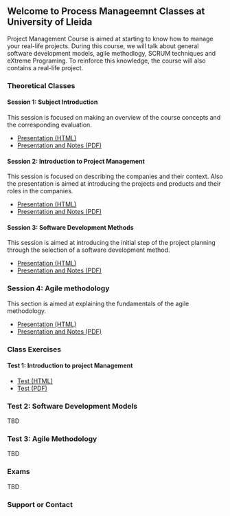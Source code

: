 ## Welcome to Process Manageemnt Classes at University of Lleida

Project Management Course is aimed at starting to know how to manage your real-life projects. During this course, we will talk about general software development models, agile methodlogy, SCRUM techniques and eXtreme Programing. To reinforce this knowledge, the course will also contains a real-life project. 

### Theoretical Classes

#### Session 1: Subject Introduction
This session is focused on making an overview of the course concepts and the corresponding evaluation.

- [Presentation (HTML)](session_1_Introduction/output/index.html)
- [Presentation and Notes (PDF)](session_1_Introduction/output/introduction.pdf)

#### Session 2: Introduction to Project Management

This session is focused on describing the companies and their context. Also the presentation is aimed at introducing the projects and products and their roles in the companies. 

- [Presentation (HTML)](session_2_ProjectManagement/output/index.html)
- [Presentation and Notes (PDF)](session_2_ProjectManagement/output/IntroProjectManagement.pdf)

#### Session 3: Software Development Methods
This session is aimed at introducing the initial step of the project planning through the selection of a software development method. 

- [Presentation (HTML)](session_3_Software_Develoment_Methods/output/index.html)
- [Presentation and Notes (PDF)](session_3_Software_Develoment_Methods/output/session3.pdf)

### Session 4: Agile methodology
This section is aimed at explaining the fundamentals of the agile methodology. 

- [Presentation (HTML)](session_4_Agile/output/index.html)
- [Presentation and Notes (PDF)](session_4_Agile/output/session4.pdf)

### Class Exercises

#### Test 1: Introduction to project Management

- [Test (HTML)](test_1/test_1.html)
- [Test (PDF)](test_1/test1.pdf)

### Test 2: Software Development Models

TBD

### Test 3: Agile Methodology

TBD

### Exams

TBD

### Support or Contact
